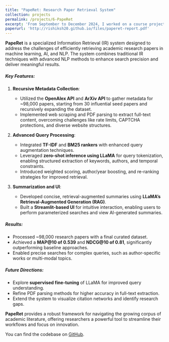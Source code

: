```yaml
---
title: "PapeRet: Research Paper Retrieval System"
collection: projects
permalink: /projects/6-PapeRet
excerpt: 'From September to December 2024, I worked on a course project for SI 650 Information Retrieval course at University of Michigan.'
paperurl: 'http://rishiksh20.github.io/files/paperet-report.pdf'
---
```



**PapeRet** is a specialized Information Retrieval (IR) system designed to address the challenges of efficiently retrieving academic research papers in machine learning, AI, and NLP. The system combines traditional IR techniques with advanced NLP methods to enhance search precision and deliver meaningful results.

##### Key Features:
1. **Recursive Metadata Collection**:
   - Utilized the **OpenAlex API** and **ArXiv API** to gather metadata for ~98,000 papers, starting from 30 influential seed papers and recursively expanding the dataset.
   - Implemented web scraping and PDF parsing to extract full-text content, overcoming challenges like rate limits, CAPTCHA protections, and diverse website structures.

2. **Advanced Query Processing**:
   - Integrated **TF-IDF** and **BM25 rankers** with enhanced query augmentation techniques.
   - Leveraged **zero-shot inference using LLaMA** for query tokenization, enabling structured extraction of keywords, authors, and temporal constraints.
   - Introduced weighted scoring, author/year boosting, and re-ranking strategies for improved retrieval.

3. **Summarization and UI**:
   - Developed concise, retrieval-augmented summaries using **LLaMA’s Retrieval-Augmented Generation (RAG)**.
   - Built a **Streamlit-based UI** for intuitive interaction, enabling users to perform parameterized searches and view AI-generated summaries.

##### Results:
- Processed ~98,000 research papers with a final curated dataset.
- Achieved a **MAP@10 of 0.539** and **NDCG@10 of 0.81**, significantly outperforming baseline approaches.
- Enabled precise searches for complex queries, such as author-specific works or multi-modal topics.

##### Future Directions:
- Explore **supervised fine-tuning** of LLaMA for improved query understanding.
- Refine PDF parsing methods for higher accuracy in full-text extraction.
- Extend the system to visualize citation networks and identify research gaps.

**PapeRet** provides a robust framework for navigating the growing corpus of academic literature, offering researchers a powerful tool to streamline their workflows and focus on innovation.


You can find the codebase on [GitHub](https://github.com/nilaygautam2007/PapeRet/tree/main).
